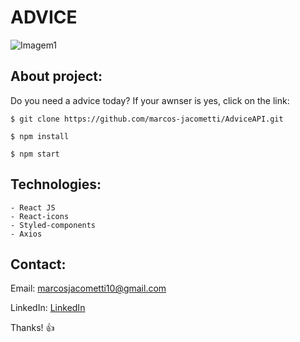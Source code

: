 # ADVICE

![Imagem1](https://user-images.githubusercontent.com/76071476/156184839-7d34d6c2-ad1b-426a-b37c-df7454aad8da.png)

## About project:

Do you need a advice today? 
If your awnser is yes, click on the link: 

```
$ git clone https://github.com/marcos-jacometti/AdviceAPI.git
```
```
$ npm install
```
```
$ npm start
```

## Technologies:

```
- React JS
- React-icons
- Styled-components
- Axios
```

## Contact:

Email: marcosjacometti10@gmail.com

LinkedIn: [LinkedIn](https://www.linkedin.com/in/marcos-vin%C3%ADcius-jacometti-675202202/)

Thanks! 👍
